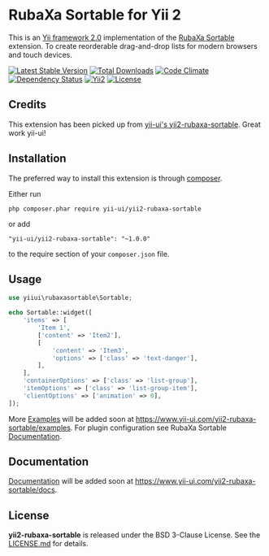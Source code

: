 RubaXa Sortable for Yii 2
=========================

This is an [Yii framework 2.0](http://www.yiiframework.com) implementation of the [RubaXa Sortable](https://rubaxa.github.io/Sortable/) extension. To create reorderable drag-and-drop lists for modern browsers and touch devices.

[![Latest Stable Version](https://poser.pugx.org/yii-ui/yii2-rubaxa-sortable/v/stable.png)](https://packagist.org/packages/yii-ui/yii2-rubaxa-sortable)
[![Total Downloads](https://poser.pugx.org/yii-ui/yii2-rubaxa-sortable/downloads.png)](https://packagist.org/packages/yii-ui/yii2-rubaxa-sortable)
[![Code Climate](https://codeclimate.com/github/yii-ui/yii2-rubaxa-sortable/badges/gpa.svg)](https://codeclimate.com/github/yii-ui/yii2-rubaxa-sortable)
[![Dependency Status](https://www.versioneye.com/user/projects/5805f229c5b08c004af419a3/badge.svg?style=flat-square)](https://www.versioneye.com/user/projects/5805f229c5b08c004af419a3)
[![Yii2](https://img.shields.io/badge/Powered_by-Yii_Framework-green.svg?style=flat)](http://www.yiiframework.com/)
[![License](https://poser.pugx.org/yii-ui/yii2-rubaxa-sortable/license)](https://packagist.org/packages/yii-ui/yii2-rubaxa-sortable)

Credits
------------
This extension has been picked up from [yii-ui's yii2-rubaxa-sortable](https://github.com/yii-ui/yii2-rubaxa-sortable). Great work yii-ui!

Installation
------------

The preferred way to install this extension is through [composer](https://getcomposer.org/download/).

Either run

```
php composer.phar require yii-ui/yii2-rubaxa-sortable
```

or add

```
"yii-ui/yii2-rubaxa-sortable": "~1.0.0"
```

to the require section of your `composer.json` file.

Usage
-----

```php
use yiiui\rubaxasortable\Sortable;

echo Sortable::widget([
    'items' => [
        'Item 1',
        ['content' => 'Item2'],
        [
            'content' => 'Item3',
            'options' => ['class' => 'text-danger'],
        ],
    ],
    'containerOptions' => ['class' => 'list-group'],
    'itemOptions' => ['class' => 'list-group-item'],
    'clientOptions' => ['animation' => 0],
]);
```

More [Examples](https://www.yii-ui.com/yii2-rubaxa-sortable/examples) will be added soon at https://www.yii-ui.com/yii2-rubaxa-sortable/examples.
For plugin configuration see RubaXa Sortable [Documentation](https://rubaxa.github.io/Sortable/).

Documentation
------------

[Documentation](https://www.yii-ui.com/yii2-rubaxa-sortable/docs) will be added soon at https://www.yii-ui.com/yii2-rubaxa-sortable/docs.

License
-------

**yii2-rubaxa-sortable** is released under the BSD 3-Clause License. See the [LICENSE.md](LICENSE.md) for details.

